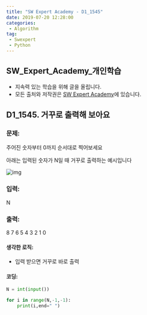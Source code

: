 ```yaml
---
title: "SW Expert Academy - D1_1545"
date: 2019-07-20 12:28:00
categories:
 - Algorithm
tag:
 - Swexpert
 - Python
---
```


## SW_Expert_Academy_개인학습

- 지속력 있는 학습을 위해 글을 올립니다.
- 모든 출처와 저작권은 [SW Expert Academy][출처]에 있습니다.





## D1_1545. 거꾸로 출력해 보아요

### 문제:

주어진 숫자부터 0까지 순서대로 찍어보세요

아래는 입력된 숫자가 N일 때 거꾸로 출력하는 예시입니다

![img](https://www.swexpertacademy.com/main/common/fileDownload.do?downloadType=CKEditorImages&fileId=AV2geHu6ABcBBAS0)



### 입력:

N



### 출력:

8 7 6 5 4 3 2 1 0



#### 생각한 로직:

- 입력 받으면 거꾸로 바로 출력



#### 코딩:

```python
N = int(input())

for i in range(N,-1,-1):
    print(i,end=" ")
```

[출처]: https://www.swexpertacademy.com/